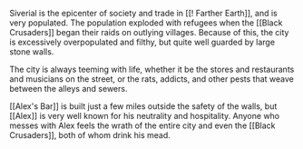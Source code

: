 Siverial is the epicenter of society and trade in [[! Farther Earth]], and is very populated. The population exploded with refugees when the [[Black Crusaders]] began their raids on outlying villages. Because of this, the city is excessively overpopulated and filthy, but quite well guarded by large stone walls. 

The city is always teeming with life, whether it be the stores and restaurants and musicians on the street, or the rats, addicts, and other pests that weave between the alleys and sewers.

[[Alex's Bar]] is built just a few miles outside the safety of the walls, but [[Alex]] is very well known for his neutrality and hospitality. Anyone who messes with Alex feels the wrath of the entire city and even the [[Black Crusaders]], both of whom drink his mead.